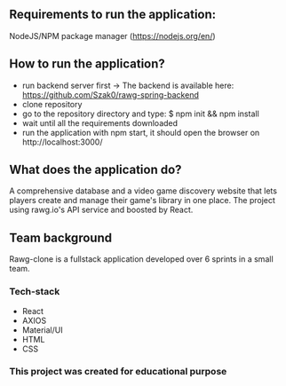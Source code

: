 ## Requirements to run the application:
NodeJS/NPM package manager (https://nodejs.org/en/)

## How to run the application?
- run backend server first -> The backend is available here: https://github.com/Szak0/rawg-spring-backend
- clone repository
- go to the repository directory and type: $ npm init && npm install
- wait until all the requirements downloaded
- run the application with npm start, it should open the browser on http://localhost:3000/


## What does the application do?
A comprehensive database and a video game discovery website that lets players create and manage their game's library in one place. The project using rawg.io's API service and boosted by React.

## Team background
Rawg-clone is a fullstack application developed over 6 sprints in a small team.
### Tech-stack
- React
- AXIOS
- Material/UI
- HTML
- CSS





### This project was created for educational purpose

